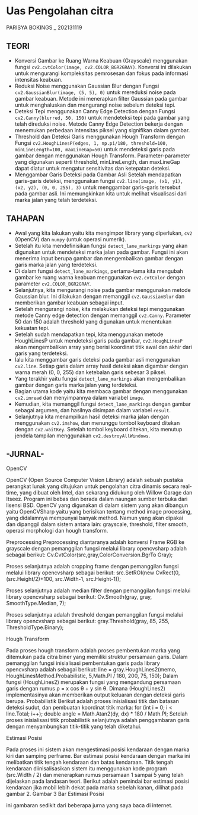 # Uas Pengolahan citra
PARISYA BOKINGS _ 202131119

TEORI
-
- Konversi Gambar ke Ruang Warna Keabuan (Grayscale) menggunakan fungsi `cv2.cvtColor(image, cv2.COLOR_BGR2GRAY)`. Konversi ini dilakukan untuk mengurangi kompleksitas pemrosesan dan fokus pada informasi intensitas keabuan.
- Reduksi Noise menggunakan Gaussian Blur dengan Fungsi `cv2.GaussianBlur(image, (5, 5), 0)` untuk mereduksi noise pada gambar keabuan. Metode ini menerapkan filter Gaussian pada gambar untuk menghaluskan dan mengurangi noise sebelum deteksi tepi.
- Deteksi Tepi menggunakan Canny Edge Detection dengan Fungsi `cv2.Canny(blurred, 50, 150)` untuk mendeteksi tepi pada gambar yang telah direduksi noise. Metode Canny Edge Detection bekerja dengan menemukan perbedaan intensitas piksel yang signifikan dalam gambar.
- Threshold dan Deteksi Garis menggunakan Hough Transform dengan Fungsi `cv2.HoughLinesP(edges, 1, np.pi/180, threshold=100, minLineLength=100, maxLineGap=50)` untuk mendeteksi garis pada gambar dengan menggunakan Hough Transform. Parameter-parameter yang digunakan seperti threshold, minLineLength, dan maxLineGap dapat diatur untuk mengatur sensitivitas dan ketepatan deteksi.
- Menggambar Garis Deteksi pada Gambar Asli Setelah mendapatkan garis-garis deteksi, menggunakan fungsi `cv2.line(image, (x1, y1), (x2, y2), (0, 0, 255), 3)` untuk menggambar garis-garis tersebut pada gambar asli. Ini memungkinkan kita untuk melihat visualisasi dari marka jalan yang telah terdeteksi.

TAHAPAN
-
- Awal yang kita lakukan yaitu kita mengimpor library yang diperlukan, `cv2` (OpenCV) dan `numpy` (untuk operasi numerik).
- Setelah itu kita mendefinisikan fungsi `detect_lane_markings` yang akan digunakan untuk mendeteksi marka jalan pada gambar. Fungsi ini akan menerima input berupa gambar dan mengembalikan gambar dengan garis marka jalan yang terdeteksi.
- Di dalam fungsi `detect_lane_markings`, pertama-tama kita mengubah gambar ke ruang warna keabuan menggunakan `cv2.cvtColor` dengan parameter `cv2.COLOR_BGR2GRAY`.
- Selanjutnya, kita mengurangi noise pada gambar menggunakan metode Gaussian blur. Ini dilakukan dengan memanggil `cv2.GaussianBlur` dan memberikan gambar keabuan sebagai input.
- Setelah mengurangi noise, kita melakukan deteksi tepi menggunakan metode Canny edge detection dengan memanggil `cv2.Canny`. Parameter 50 dan 150 adalah threshold yang digunakan untuk menentukan kekuatan tepi.
- Setelah sudah mendapatkan tepi, kita menggunakan metode HoughLinesP untuk mendeteksi garis pada gambar, `cv2.HoughLinesP` akan mengembalikan array yang berisi koordinat titik awal dan akhir dari garis yang terdeteksi.
- lalu kita menggambar garis deteksi pada gambar asli menggunakan `cv2.line`. Setiap garis dalam array hasil deteksi akan digambar dengan warna merah (0, 0, 255) dan ketebalan garis sebesar 3 piksel.
- Yang terakhir yaitu fungsi `detect_lane_markings` akan mengembalikan gambar dengan garis marka jalan yang terdeteksi.
- Bagian utama kode yaitu kita membaca gambar dengan menggunakan `cv2.imread` dan menyimpannya dalam variabel `image`.
- Kemudian, kita memanggil fungsi `detect_lane_markings` dengan gambar sebagai argumen, dan hasilnya disimpan dalam variabel `result`.
- Selanjutnya kita menampilkan hasil deteksi marka jalan dengan menggunakan `cv2.imshow`, dan menunggu tombol keyboard ditekan dengan `cv2.waitKey`. Setelah tombol keyboard ditekan, kita menutup jendela tampilan menggunakan `cv2.destroyAllWindows`.

-JURNAL-
-
OpenCV

OpenCV (Open Source Computer Vision Library) adalah sebuah pustaka perangkat lunak yang ditujukan untuk pengolahan citra dinamis secara real-time, yang dibuat oleh Intel, dan sekarang didukung oleh Willow Garage dan Itseez. Program ini bebas dan berada dalam naungan sumber terbuka dari lisensi BSD. OpenCV yang digunakan di dalam sistem yang akan dibangun yaitu OpenCVSharp yaitu yang berisikan tentang method image processing, yang didalamnya mempunyai banyak method. Namun yang akan dipakai dan dipanggil dalam sistem antara lain: grayscale, threshold, filter smooth, operasi morphologi dan hough transform.

Preprocessing
Preprocessing diantaranya adalah konversi
Frame RGB ke grayscale dengan pemanggilan
fungsi melalui library opencvsharp adalah sebagai
berikut: Cv.CvtColor(src,gray,ColorConversion.BgrTo Gray);

Proses selanjutnya adalah cropping frame dengan pemanggilan fungsi melalui library opencvsharp sebagai berikut: src.SetROI(new CvRect(0, (src.Height/2)+100, src.Width-1, src.Height-1));

Proses selanjutnya adalah median filter dengan
pemanggilan fungsi melalui library opencvsharp
sebagai berikut: Cv.Smooth(gray, gray, SmoothType.Median, 7);

Proses selanjutnya adalah threshold dengan pemanggilan fungsi melalui library opencvsharp
sebagai berikut: gray.Threshold(gray, 85, 255, ThresholdType.Binary);

Hough Transform

Pada proses hough transform adalah proses pembentukan marka yang ditemukan pada citra biner yang memiliki struktur persamaan garis.
Dalam pemanggilan fungsi inisialisasi pembentukan garis pada library opencvsharp adalah sebagai berikut: 
line = gray.HoughLines2(memo, HoughLinesMethod.Probabilistic, 5,Math.PI / 180, 200, 75, 150);
Dalam fungsi (HoughLines2) merupakan
fungsi yang mengandung persamaan garis dengan rumus ρ = x cos θ + y sin θ. Dimana (HoughLines2) implementasinya akan memberikan output keluaran dengan deteksi garis berupa.
Probabilistik Berikut adalah proses inisialisasi titik dan batasan deteksi sudut, dan pembuatan koordinat titik marka: for (int i = 0; i < line.Total; i++); double angle = Math.Atan2(dy, dx) *
180 / Math.PI; Setelah proses inisialisasi titik probabilistik selanjutnya adalah penggambaran garis dengan menyambungkan titik-titik yang telah diketahui. 

Estimasi Posisi

Pada proses ini sistem akan mengestimasi posisi kendaraan dengan marka kiri dan samping perframe.
Bar estimasi posisi kendaraan dengan marka ini
melibatkan titik tengah kendaraan dan batas
kendaraan. Titik tengah kendaraan diinisalisasikan
sistem itu menggunakan kode program (src.Width
/ 2) dan menerapkan rumus persamaan 1 sampai 5
yang telah dijelaskan pada landasan teori.
Berikut adalah pemindai bar estimasi posisi
kendaraan jika mobil lebih dekat pada marka sebelah kanan, dilihat pada gambar 2.
Gambar 3 Bar Estimasi Posisi

ini gambaran sedikit dari beberapa jurna yang saya baca di internet.